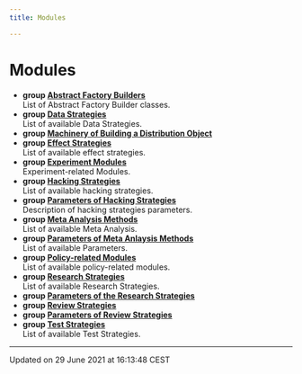 ```yaml
---
title: Modules

---
```


# Modules




* **group [Abstract Factory Builders](/doxygen/Modules/group___abstract_builders/)** <br>List of Abstract Factory Builder classes. 
* **group [Data Strategies](/doxygen/Modules/group___data_strategies/)** <br>List of available Data Strategies. 
* **group [Machinery of Building a Distribution Object](/doxygen/Modules/group___distribution_builders/)** 
* **group [Effect Strategies](/doxygen/Modules/group___effect_strategies/)** <br>List of available effect strategies. 
* **group [Experiment Modules](/doxygen/Modules/group___experiment/)** <br>Experiment-related Modules. 
* **group [Hacking Strategies](/doxygen/Modules/group___hacking_strategies/)** <br>List of available hacking strategies. 
* **group [Parameters of Hacking Strategies](/doxygen/Modules/group___hacking_strategies_parameters/)** <br>Description of hacking strategies parameters. 
* **group [Meta Analysis Methods](/doxygen/Modules/group___meta_analysis/)** <br>List of available Meta Analysis. 
* **group [Parameters of Meta Anlaysis Methods](/doxygen/Modules/group___meta_analysis_parameters/)** <br>List of available Parameters. 
* **group [Policy-related Modules](/doxygen/Modules/group___policies/)** <br>List of available policy-related modules. 
* **group [Research Strategies](/doxygen/Modules/group___research_strategies/)** <br>List of available Research Strategies. 
* **group [Parameters of the Research Strategies](/doxygen/Modules/group___research_strategy_parameters/)** 
* **group [Review Strategies](/doxygen/Modules/group___review_strategies/)** 
* **group [Parameters of Review Strategies](/doxygen/Modules/group___review_strategies_parameters/)** 
* **group [Test Strategies](/doxygen/Modules/group___test_strategies/)** <br>List of available Test Strategies. 



-------------------------------

Updated on 29 June 2021 at 16:13:48 CEST
